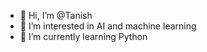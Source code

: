- 👋 Hi, I’m @Tanish
- 👀 I’m interested in AI and machine learning 
- 🌱 I’m currently learning Python 


<!---
Tanish-20220/Tanish-20220 is a ✨ special ✨ repository because its `README.md` (this file) appears on your GitHub profile.
You can click the Preview link to take a look at your changes.
--->
